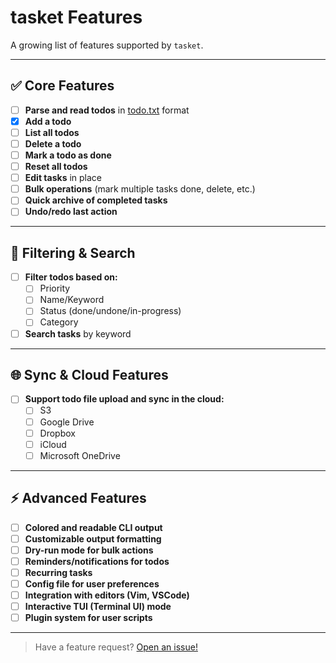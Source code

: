 # tasket Features

A growing list of features supported by `tasket`.

---

## ✅ Core Features

- [ ] **Parse and read todos** in [todo.txt](https://github.com/todotxt/todo.txt) format
- [x] **Add a todo**
- [ ] **List all todos**
- [ ] **Delete a todo**
- [ ] **Mark a todo as done**
- [ ] **Reset all todos**
- [ ] **Edit tasks** in place
- [ ] **Bulk operations** (mark multiple tasks done, delete, etc.)
- [ ] **Quick archive of completed tasks**
- [ ] **Undo/redo last action**

---

## 🔎 Filtering & Search

- [ ] **Filter todos based on:**
  - [ ] Priority
  - [ ] Name/Keyword
  - [ ] Status (done/undone/in-progress)
  - [ ] Category
- [ ] **Search tasks** by keyword

---

## 🌐 Sync & Cloud Features

- [ ] **Support todo file upload and sync in the cloud:**
  - [ ] S3
  - [ ] Google Drive
  - [ ] Dropbox
  - [ ] iCloud
  - [ ] Microsoft OneDrive

---

## ⚡ Advanced Features

- [ ] **Colored and readable CLI output**
- [ ] **Customizable output formatting**
- [ ] **Dry-run mode for bulk actions**
- [ ] **Reminders/notifications for todos**
- [ ] **Recurring tasks**
- [ ] **Config file for user preferences**
- [ ] **Integration with editors (Vim, VSCode)**
- [ ] **Interactive TUI (Terminal UI) mode**
- [ ] **Plugin system for user scripts**

---

> Have a feature request? [Open an issue!](https://github.com/yourusername/tasket/issues)
